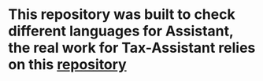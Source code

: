 # This repository was built to check different languages for Assistant, the real work for Tax-Assistant relies on this [repository](https://github.com/speco29/Tax-Assistant)

   
    
   
  
 

